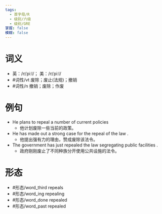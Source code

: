 ```yaml
---
tags:
  - 首字母/R
  - 级别/六级
  - 级别/GRE
掌握: false
模糊: false
---
```

# 词义
- 英：/rɪˈpiːl/； 美：/rɪˈpiːl/
- #词性/vt  废除；废止(法规)；撤销
- #词性/n  撤销；废除；作废
# 例句
- He plans to repeal a number of current policies
	- 他计划废除一些当前的政策。
- He has made out a strong case for the repeal of the law .
	- 他提出强有力的理由，赞成废除该法令。
- The government has just repealed the law segregating public facilities .
	- 政府刚刚废止了不同种族分开使用公共设施的法令。
# 形态
- #形态/word_third repeals
- #形态/word_ing repealing
- #形态/word_done repealed
- #形态/word_past repealed
